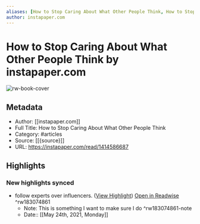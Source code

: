 ```yaml
---
aliases: [How to Stop Caring About What Other People Think, How to Stop Caring About What Other People Think]
author: instapaper.com
---
```

# How to Stop Caring About What Other People Think by instapaper.com

![rw-book-cover](https://readwise-assets.s3.amazonaws.com/static/images/article0.00998d930354.png)

## Metadata
- Author: [[instapaper.com]]
- Full Title: How to Stop Caring About What Other People Think
- Category: #articles
- Source: [[{source}]]
- URL: https://instapaper.com/read/1414586687

## Highlights
### New highlights synced
- follow experts over influencers. ([View Highlight](https://instapaper.com/read/1414586687/16479707)) [Open in Readwise](https://readwise.io/open/183074861) ^rw183074861
    - Note: This is something I want to make sure I do ^rw183074861-note
    - Date:: [[May 24th, 2021, Monday]]
